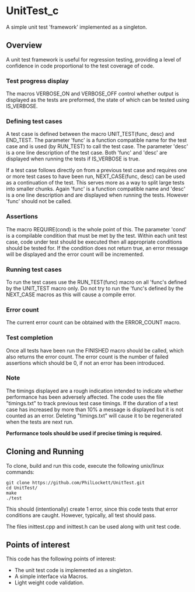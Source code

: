 # UnitTest_c

A simple unit test 'framework' implemented as a singleton.

## Overview

A unit test framework is useful for regression testing, providing a level of
confidence in code proportional to the test coverage of code.

### Test progress display
The macros VERBOSE_ON and VERBOSE_OFF control whether output is displayed as
the tests are preformed, the state of which can be tested using IS_VERBOSE.

### Defining test cases
A test case is defined between the macro UNIT_TEST(func, desc) and END_TEST.
The parameter 'func' is a function compatible name for the test case and is
used (by RUN_TEST) to call the test case. The parameter 'desc' is a one line
description of the test case. Both 'func' and 'desc' are displayed when
running the tests if IS_VERBOSE is true.

If a test case follows directly on from a previous test case and requires one
or more test cases to have been run, NEXT_CASE(func, desc) can be used as a
continuation of the test. This serves more as a way to split large tests into
smaller chunks. Again 'func' is a function compatible name and 'desc' is a one
line description and are displayed when running the tests. However 'func' 
should not be called.

### Assertions
The macro REQUIRE(cond) is the whole point of this. The parameter 'cond' is
a compilable condition that must be met by the test. Within each unit test
case, code under test should be executed then all appropriate conditions 
should be tested for. If the condition does not return true, an error message
will be displayed and the error count will be incremented.

### Running test cases
To run the test cases use the RUN_TEST(func) macro on all 'func's defined by
the UNIT_TEST macro only. Do not try to run the 'func's defined by the 
NEXT_CASE macros as this will cause a compile error.

### Error count
The current error count can be obtained with the ERROR_COUNT macro.

### Test completion
Once all tests have been run the FINISHED macro should be called, which also
returns the error count. The error count is the number of failed assertions 
which should be 0, if not an error has been introduced.

### Note
The timings displayed are a rough indication intended to indicate whether
performance has been adversely affected. The code uses the file "timings.txt"
to track previous test case timings. If the duration of a test case has
increased by more than 10% a message is displayed but it is not counted as an
error. Deleting "timings.txt" will cause it to be regenerated when the tests
are next run.

**Performance tools should be used if precise timing is required.**

## Cloning and Running

To clone, build and run this code, execute the following unix/linux commands:

    git clone https://github.com/PhilLockett/UnitTest.git
    cd UnitTest/
    make
    ./test

This should (intentionally) create 1 error, since this code tests that error 
conditions are caught. However, typically, all test should pass. 

The files inittest.cpp and inittest.h can be used along with unit test code.

## Points of interest

This code has the following points of interest:

  * The unit test code is implemented as a singleton.
  * A simple interface via Macros.
  * Light weight code validation.
